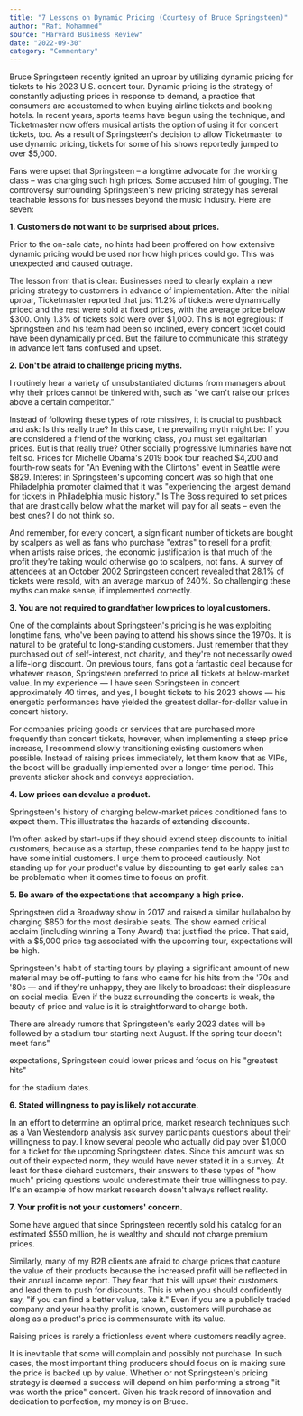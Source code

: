 ```yaml
---
title: "7 Lessons on Dynamic Pricing (Courtesy of Bruce Springsteen)"
author: "Rafi Mohammed"
source: "Harvard Business Review"
date: "2022-09-30"
category: "Commentary"
---
```


Bruce Springsteen recently ignited an uproar by utilizing dynamic pricing for tickets to his 2023 U.S. concert tour. Dynamic pricing is the strategy of constantly adjusting prices in response to demand, a practice that consumers are accustomed to when buying airline tickets and booking hotels. In recent years, sports teams have begun using the technique, and Ticketmaster now offers musical artists the option of using it for concert tickets, too. As a result of Springsteen's decision to allow Ticketmaster to use dynamic pricing, tickets for some of his shows reportedly jumped to over $5,000.

Fans were upset that Springsteen – a longtime advocate for the working class – was charging such high prices. Some accused him of gouging. The controversy surrounding Springsteen's new pricing strategy has several teachable lessons for businesses beyond the music industry. Here are seven:

**1\. Customers do not want to be surprised about prices.**

Prior to the on-sale date, no hints had been proffered on how extensive dynamic pricing would be used nor how high prices could go. This was unexpected and caused outrage.

The lesson from that is clear: Businesses need to clearly explain a new pricing strategy to customers in advance of implementation. After the initial uproar, Ticketmaster reported that just 11.2% of tickets were dynamically priced and the rest were sold at fixed prices, with the average price below $300. Only 1.3% of tickets sold were over $1,000. This is not egregious: If Springsteen and his team had been so inclined, every concert ticket could have been dynamically priced. But the failure to communicate this strategy in advance left fans confused and upset.

**2\. Don't be afraid to challenge pricing myths.**

I routinely hear a variety of unsubstantiated dictums from managers about why their prices cannot be tinkered with, such as "we can't raise our prices above a certain competitor."

Instead of following these types of rote missives, it is crucial to pushback and ask: Is this really true? In this case, the prevailing myth might be: If you are considered a friend of the working class, you must set egalitarian prices. But is that really true? Other socially progressive luminaries have not felt so. Prices for Michelle Obama's 2019 book tour reached $4,200 and fourth-row seats for "An Evening with the Clintons" event in Seattle were $829. Interest in Springsteen's upcoming concert was so high that one Philadelphia promoter claimed that it was "experiencing the largest demand for tickets in Philadelphia music history." Is The Boss required to set prices that are drastically below what the market will pay for all seats – even the best ones? I do not think so.

And remember, for every concert, a significant number of tickets are bought by scalpers as well as fans who purchase "extras" to resell for a profit; when artists raise prices, the economic justification is that much of the profit they're taking would otherwise go to scalpers, not fans. A survey of attendees at an October 2002 Springsteen concert revealed that 28.1% of tickets were resold, with an average markup of 240%. So challenging these myths can make sense, if implemented correctly.

**3\. You are not required to grandfather low prices to loyal customers.**

One of the complaints about Springsteen's pricing is he was exploiting longtime fans, who've been paying to attend his shows since the 1970s. It is natural to be grateful to long-standing customers. Just remember that they purchased out of self-interest, not charity, and they're not necessarily owed a life-long discount. On previous tours, fans got a fantastic deal because for whatever reason, Springsteen preferred to price all tickets at below-market value. In my experience — I have seen Springsteen in concert approximately 40 times, and yes, I bought tickets to his 2023 shows — his energetic performances have yielded the greatest dollar-for-dollar value in concert history.

For companies pricing goods or services that are purchased more frequently than concert tickets, however, when implementing a steep price increase, I recommend slowly transitioning existing customers when possible. Instead of raising prices immediately, let them know that as VIPs, the boost will be gradually implemented over a longer time period. This prevents sticker shock and conveys appreciation.

**4\. Low prices can devalue a product.**

Springsteen's history of charging below-market prices conditioned fans to expect them. This illustrates the hazards of extending discounts.

I'm often asked by start-ups if they should extend steep discounts to initial customers, because as a startup, these companies tend to be happy just to have some initial customers. I urge them to proceed cautiously. Not standing up for your product's value by discounting to get early sales can be problematic when it comes time to focus on profit.

**5\. Be aware of the expectations that accompany a high price.**

Springsteen did a Broadway show in 2017 and raised a similar hullabaloo by charging $850 for the most desirable seats. The show earned critical acclaim (including winning a Tony Award) that justified the price. That said, with a $5,000 price tag associated with the upcoming tour, expectations will be high.

Springsteen's habit of starting tours by playing a significant amount of new material may be off-putting to fans who came for his hits from the '70s and '80s — and if they're unhappy, they are likely to broadcast their displeasure on social media. Even if the buzz surrounding the concerts is weak, the beauty of price and value is it is straightforward to change both.

There are already rumors that Springsteen's early 2023 dates will be followed by a stadium tour starting next August. If the spring tour doesn't meet fans"

expectations, Springsteen could lower prices and focus on his "greatest hits"

for the stadium dates.

**6\. Stated willingness to pay is likely not accurate.**

In an effort to determine an optimal price, market research techniques such as a Van Westendorp analysis ask survey participants questions about their willingness to pay. I know several people who actually did pay over $1,000 for a ticket for the upcoming Springsteen dates. Since this amount was so out of their expected norm, they would have never stated it in a survey. At least for these diehard customers, their answers to these types of "how much" pricing questions would underestimate their true willingness to pay. It's an example of how market research doesn't always reflect reality.

**7\. Your profit is not your customers' concern.**

Some have argued that since Springsteen recently sold his catalog for an estimated $550 million, he is wealthy and should not charge premium prices.

Similarly, many of my B2B clients are afraid to charge prices that capture the value of their products because the increased profit will be reflected in their annual income report. They fear that this will upset their customers and lead them to push for discounts. This is when you should confidently say, "if you can find a better value, take it." Even if you are a publicly traded company and your healthy profit is known, customers will purchase as along as a product's price is commensurate with its value.

Raising prices is rarely a frictionless event where customers readily agree.

It is inevitable that some will complain and possibly not purchase. In such cases, the most important thing producers should focus on is making sure the price is backed up by value. Whether or not Springsteen's pricing strategy is deemed a success will depend on him performing a strong "it was worth the price" concert. Given his track record of innovation and dedication to perfection, my money is on Bruce.

